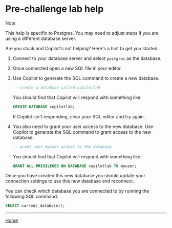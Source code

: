 # Pre-challenge lab help

> [!NOTE]  
> This help is specific to Postgres. You may need to adjust steps if you are using a different database server.

Are you stuck and Copilot's not helping? Here's a hint to get you started.

1. Connect to your database server and select `postgres` as the database.
2. Once connected open a new SQL file in your editor.
3. Use Copilot to generate the SQL command to create a new database.

    ```sql
    -- create a database called copilotlab
    ```

    You should find that Copilot will respond with something like:

    ```sql
    CREATE DATABASE copilotlab;
    ```

    If Copilot isn't responding, clear your SQL editor and try again.

4. You also need to grant your user access to the new database. Use Copilot to generate the SQL command to grant access to the new database.

    ```sql
    -- grant user myuser access to the database
    ```

    You should find that Copilot will respond with something like:

    ```sql
    GRANT ALL PRIVILEGES ON DATABASE copilotlab TO myuser;
    ```

Once you have created this new database you should update your connection settings to use this new database and reconnect.

You can check which database you are connected to by running the following SQL command:

```sql
SELECT current_database();
```

----

[Home](../README.md)